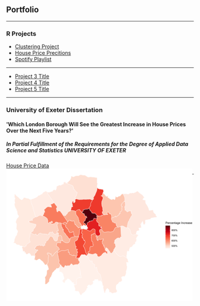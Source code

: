 ## Portfolio

---

### R Projects 
 - [Clustering Project](pages/Clustering.md)
 - [House Price Precitions](pages/Price_Predictions.md)
 - [Spotify Playlist](pages/)

---
 
- [Project 3 Title](http://example.com/)
- [Project 4 Title](http://example.com/)
- [Project 5 Title](http://example.com/)

---

### University of Exeter Dissertation
#### 'Which London Borough Will See the Greatest Increase in House Prices Over the Next Five Years?'
##### In Partial Fulfillment of the Requirements for the Degree of Applied Data Science and Statistics UNIVERSITY OF EXETER

[House Price Data](pdf/London_House_Price_Predictions.pdf)
<b>
</b>
<img 
    align="left"
    width = 500 
    src="images/Heatmap.png?raw=true"
    />

---

